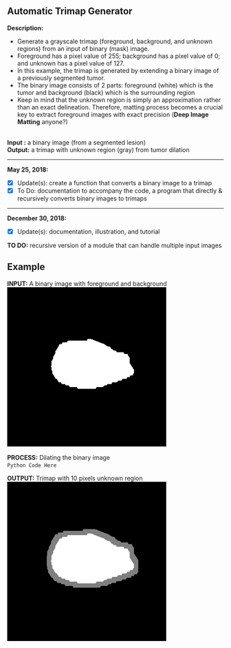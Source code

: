 ## Automatic Trimap Generator ##

<b>Description: </b> 
<ul>
<li/>Generate a grayscale trimap (foreground, background, and unknown regions) from an input of binary (mask) image.
<li/>Foreground has a pixel value of 255; background has a pixel value of 0; and unknown has a pixel value of 127.
<li/>In this example, the trimap is generated by extending a binary image of a previously segmented tumor. 
<li/>The binary image consists of 2 parts: foreground (white) which is the tumor and background (black) which is the surrounding region
<li/>Keep in mind that the unknown region is simply an approximation rather than an exact delineation. Therefore, matting process becomes a crucial key to extract foreground images with exact precision (<b>Deep Image Matting</b> anyone?)
</ul>
<br /><b>Input :</b> a binary image (from a segmented lesion)
<br /><b>Output:</b> a trimap with unknown region (gray) from tumor dilation

<hr />
<b>May 25, 2018: </b> <br/>

- [x] Update(s): create a function that converts a binary image to a trimap
- [x] To Do: documentation to accompany the code, a program that directly & recursively converts binary images to trimaps 

---

<b>December 30, 2018: </b> <br/>

- [x] Update(s): documentation, illustration, and tutorial

<b>TO DO:</b> recursive version of a module that can handle multiple input images

## Example ##
<b>INPUT:</b> A binary image with foreground and background <br/>
![alt text](./images/sample_image.png)

<b>PROCESS:</b> Dilating the binary image <br/>
`Python Code Here`

<b>OUTPUT:</b> Trimap with 10 pixels unknown region <br/>
![alt text](./images/10px_sample_image.png_1.png)
